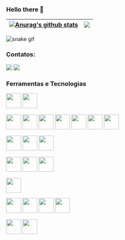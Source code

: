 ### Hello there 👋

<!--
**diegooverride/diegooverride** is a ✨ _special_ ✨ repository because its `README.md` (this file) appears on your GitHub profile.

Here are some ideas to get you started:

- 🔭 I’m currently working on ...
- 🌱 I’m currently learning ...
- 👯 I’m looking to collaborate on ...
- 🤔 I’m looking for help with ...
- 💬 Ask me about ...
- 📫 How to reach me: ...
- 😄 Pronouns: ...
- ⚡ Fun fact: ...
-->

| <a href="https://github.com/diegooverride/github-readme-stats"><img align="center" src="https://github-readme-stats.vercel.app/api?username=diegooverride&show_icons=true&include_all_commits=true&theme=dracula&hide_border=true" alt="Anurag's github stats" /></a> | <a href="https://github.com/diegooverride/github-readme-stats"><img align="center" src="https://github-readme-stats.vercel.app/api/top-langs/?username=diegooverride&layout=compact&theme=dracula&hide_border=true" /></a> |
| ------------- | ------------- |

![snake gif](https://github.com/diegooverride/diegooverride/blob/output/github-contribution-grid-snake.gif)

### Contatos:

<div>
<!--
<a href="https://www.youtube.com/seu-canal-youtube-aqui" target="_blank"><img loading="lazy" src="https://img.shields.io/badge/YouTube-FF0000?style=for-the-badge&logo=youtube&logoColor=white" target="_blank"></a>
<a href="https://instagram.com/seu-usuário-instagram-aqui" target="_blank"><img loading="lazy" src="https://img.shields.io/badge/-Instagram-%23E4405F?style=for-the-badge&logo=instagram&logoColor=white" target="_blank"></a>
<a href="https://www.twitch.tv/seu-usuário-aqui" target="_blank"><img loading="lazy" src="https://img.shields.io/badge/Twitch-9146FF?style=for-the-badge&logo=twitch&logoColor=white" target="_blank"></a>
-->
<a href = "mailto:contato@diego.override"><img loading="lazy" src="https://img.shields.io/badge/Gmail-D14836?style=for-the-badge&logo=gmail&logoColor=white" target="_blank"></a>
<a href="https://www.linkedin.com/in/diego-fernandes-de-oliveira-967801a1" target="_blank"><img loading="lazy" src="https://img.shields.io/badge/-LinkedIn-%230077B5?style=for-the-badge&logo=linkedin&logoColor=white" target="_blank"></a>   
</div>

### Ferramentas e Tecnologias

<p>
          <img src="https://cdn.jsdelivr.net/gh/devicons/devicon/icons/html5/html5-original.svg" width="40" height="40"/>
          <img src="https://cdn.jsdelivr.net/gh/devicons/devicon/icons/css3/css3-original.svg" width="40" height="40"/>
</p>

<p>
          <img src="https://cdn.jsdelivr.net/gh/devicons/devicon/icons/javascript/javascript-original.svg" width="40" height="40"/>
          <img src="https://cdn.jsdelivr.net/gh/devicons/devicon/icons/typescript/typescript-original.svg" width="40" height="40"/>
          <img src="https://cdn.jsdelivr.net/gh/devicons/devicon/icons/nodejs/nodejs-original-wordmark.svg" width="40" height="40"/>
          <img src="https://cdn.jsdelivr.net/gh/devicons/devicon/icons/express/express-original-wordmark.svg" width="40" height="40"/>
          <img src="https://cdn.jsdelivr.net/gh/devicons/devicon/icons/nestjs/nestjs-plain-wordmark.svg" width="40" height="40"/> 
          <img src="https://cdn.jsdelivr.net/gh/devicons/devicon/icons/nextjs/nextjs-original-wordmark.svg" width="40" height="40"/>  
          <img src="https://cdn.jsdelivr.net/gh/devicons/devicon/icons/react/react-original-wordmark.svg" width="40" height="40"/>
</p>

<p>
          <img src="https://cdn.jsdelivr.net/gh/devicons/devicon/icons/csharp/csharp-original.svg" width="40" height="40"/>
          <img src="https://cdn.jsdelivr.net/gh/devicons/devicon/icons/dot-net/dot-net-original-wordmark.svg" width="40" height="40"/>
          <img src="https://cdn.jsdelivr.net/gh/devicons/devicon/icons/dotnetcore/dotnetcore-original.svg" width="40" height="40"/>
</p>       

<p>
          <img src="https://cdn.jsdelivr.net/gh/devicons/devicon/icons/php/php-original.svg" width="40" height="40"/>
          <img src="https://cdn.jsdelivr.net/gh/devicons/devicon/icons/codeigniter/codeigniter-plain-wordmark.svg" width="40" height="40"/>
          <img src="https://cdn.jsdelivr.net/gh/devicons/devicon/icons/laravel/laravel-plain-wordmark.svg" width="40" height="40"/>          
</p>

<p>
          <img src="https://cdn.jsdelivr.net/gh/devicons/devicon/icons/python/python-original.svg" width="40" height="40"/>  
</p>

<p>
          <img src="https://cdn.jsdelivr.net/gh/devicons/devicon/icons/mongodb/mongodb-original-wordmark.svg" width="40" height="40"/>
          <img src="https://cdn.jsdelivr.net/gh/devicons/devicon/icons/mysql/mysql-original-wordmark.svg" width="40" height="40"/>   
          <img src="https://cdn.jsdelivr.net/gh/devicons/devicon/icons/postgresql/postgresql-original-wordmark.svg" width="40" height="40"/>
          <img src="https://cdn.jsdelivr.net/gh/devicons/devicon/icons/microsoftsqlserver/microsoftsqlserver-plain-wordmark.svg" width="40" height="40"/>
          
</p>

<p>
          <img src="https://cdn.jsdelivr.net/gh/devicons/devicon/icons/kubernetes/kubernetes-plain-wordmark.svg" width="40" height="40"/>
          <img src="https://cdn.jsdelivr.net/gh/devicons/devicon/icons/docker/docker-original-wordmark.svg" width="40" height="40"/>
          
</p>
